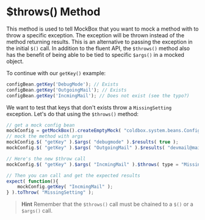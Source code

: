 # $throws() Method

This method is used to tell MockBox that you want to mock a method with to throw a specific exception. The exception will be thrown instead of the method returning results. This is an alternative to passing the exception in the initial `$()` call. In addition to the fluent API, the `$throws()` method also has the benefit of being able to be tied to specific `$args()` in a mocked object.

To continue with our `getKey()` example:

```javascript
configBean.getKey('DebugMode'); // Exists
configBean.getKey('OutgoingMail'); // Exists
configBean.getKey('IncmingMail'); // Does not exist (see the typo?)
```

We want to test that keys that don't exists throw a `MissingSetting` exception. Let's do that using the `$throws()` method:

```javascript
// get a mock config bean
mockConfig = getMockBox().createEmptyMock( "coldbox.system.beans.ConfigBean" );
// mock the method with args
mockConfig.$( "getKey" ).$args( "debugmode" ).$results( true );
mockConfig.$( "getKey" ).$args( "OutgoingMail" ).$results( "devmail@mail.com" );

// Here's the new $throw call
mockConfig.$( "getKey" ).$args( "IncmingMail" ).$throws( type = "MissingSetting" );

// Then you can call and get the expected results
expect( function(){
    mockConfig.getKey( "IncmingMail" );
} ).toThrow( "MissingSetting" );
```

> **Hint** Remember that the `$throws()` call must be chained to a `$()` or a `$args()` call.
